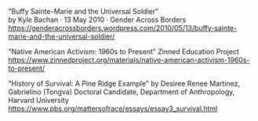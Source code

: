 "Buffy Sainte-Marie and the Universal Soldier"    
by Kyle Bachan · 13 May 2010 · Gender Across Borders
https://genderacrossborders.wordpress.com/2010/05/13/buffy-sainte-marie-and-the-universal-soldier/

"Native American Activism: 1960s to Present"
Zinned Education Project
https://www.zinnedproject.org/materials/native-american-activism-1960s-to-present/

"History of Survival: A Pine Ridge Example"
by Desiree Renee Martinez, Gabrielino (Tongva)
Doctoral Candidate, Department of Anthropology, Harvard University
https://www.pbs.org/mattersofrace/essays/essay3_survival.html

